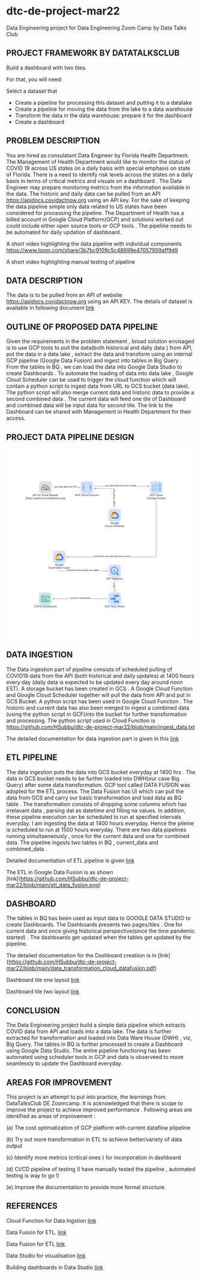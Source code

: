 # dtc-de-project-mar22
Data Engineering project for Data Engineering Zoom Camp by Data Talks Club

## PROJECT FRAMEWORK BY DATATALKSCLUB
Build a dashboard with two tiles.

For that, you will need:

Select a dataset that 
* Create a pipeline for processing this dataset and putting it to a datalake
* Create a pipeline for moving the data from the lake to a data warehouse
* Transform the data in the data warehouse: prepare it for the dashboard
* Create a dashboard

## PROBLEM DESCRIPTION

You are hired as consulatant Data Engineer by Florida Health Department. The Management of Health Department would like to monitor the status of COVID 19 across US states on a daily basis with special emphasis on state of Florida. There is a need to identify risk levels across the states on a daily basis in terms of critical metrics and visuals on a dashboard . The Data Engineer may prepare monitoring metrics from the information available in the data. The historic and daily data can be pulled from an API https://apidocs.covidactnow.org using an API key. For the sake of keeping the data pipeline simple only data related to US states have been considered for processing the pipeline. The Department of Health has a billed account in Google Cloud Platform(GCP) and solutions worked out could include either open source tools or GCP tools . The pipeline needs to be automated for daily updation of dashboard. 

A short video highlighting the data pipeline with individual components https://www.loom.com/share/3b7bc9109c5c48699e47057959aff9d9

A short video highlighting manual testing of pipeline 

## DATA DESCRIPTION

The data is to be pulled from an API of website https://apidocs.covidactnow.org using an API KEY. The details of dataset is available in following document
[link](https://github.com/HSubbu/dtc-de-project-mar22/blob/main/dtc-de-project.png)

## OUTLINE OF PROPOSED DATA PIPELINE 

Given the requirements in the problem statement , broad solution envisaged is to use GCP tools to pull the data(both historical and daily data ) from API, put the data in a data lake , extract the data and transform using an internal GCP pipeline (Google Data Fusion) and ingest into tables in Big Query . From the tables in BQ , we can load the data into Google Data Studio to create Dashboards . To automate the loading of data into data lake , Google Cloud Scheduler can be used to trigger the cloud function which will contain a python script to ingest data from URL to GCS bucket (data lake). The python script will also merge current data and historic data to provide a second combined data . The current data will feed one tile of Dashboard and combined data will be input data for second tile. The link to the Dashboard can be shared with Management in Health Department for their access. 

## PROJECT DATA PIPELINE DESIGN 

![alt text](https://github.com/HSubbu/dtc-de-project-mar22/blob/main/dtc-de-project.png)

## DATA INGESTION 
The Data ingestion part of pipeline consists of scheduled pulling of COVID19 data from the API (both historical and daily updates) at 1400 hours every day (daily data is expected to be updated every day around noon EST). A storage bucket has been created in GCS . A Google Cloud Function and Google Cloud Scheduler together will pull the data from API and put in GCS Bucket. A python script has been used in Google Cloud Function .  The historic and current data has also been merged to ingest a combined data (using the python script in GCF)into the bucket for further transformation and processing. The python script used in Cloud Function is https://github.com/HSubbu/dtc-de-project-mar22/blob/main/ingest_data.txt 

The detailed documentation for data ingestion part is given in this [link](https://github.com/HSubbu/dtc-de-project-mar22/blob/main/data-ingestion.pdf)


## ETL PIPELINE 
The data ingestion puts the data into GCS bucket everyday at 1400 hrs . The data in GCS bucket needs to be further loaded into DWH(our case Big Query) after some data transformation. GCP tool called DATA FUSION was adopted for the ETL process. The Data Fusion has UI which can pull the data from GCS and carry our basic transformation and load data as BQ table . The transformation consists of dropping some columns which has irrelavant data , parsing dat as datetime and filling na values. In addition, these pipeline execution can be scheduled to run at specified intervals everyday. I am ingesting the data at 1400 hours everyday. Hence the pileine is scheduled to run at 1500 hours everyday. There are two data pipelines running simultaeneously , once for the current data and one for combined data. The pipeline ingests two tables in BQ , current_data and combined_data . 

Detailed documentation of ETL pipeline is given [link](https://github.com/HSubbu/dtc-de-project-mar22/blob/main/data_transformation_cloud_datafusion.pdf)

The ETL in Google Data Fusion is as shown [link[(https://github.com/HSubbu/dtc-de-project-mar22/blob/main/etl_data_fusion.png)

## DASHBOARD
The tables in BQ has been used as input data to GOOGLE DATA STUDIO to create Dashboards. The Dashboards presents two pages/tiles . One for current data and once giving historical perspective(since the time pandemic started) . The dashboards get updated when the tables get updated by the pipeline. 

The detailed documentation for the Dashboard creatiion is in [link]{https://github.com/HSubbu/dtc-de-project-mar22/blob/main/data_transformation_cloud_datafusion.pdf)

Dashboard tile one layout [link](https://github.com/HSubbu/dtc-de-project-mar22/blob/main/dashboard_tile1.png)

Dashboard tile two layout [link](https://github.com/HSubbu/dtc-de-project-mar22/blob/main/dashboard_tile2.png)

## CONCLUSION

The Data Engineering project build a simple data pipeline which extracts COVID data from API and loads into a data lake. The data is further extracted for transformation and loaded into Data Ware House (DWH) , viz, Big Query. The tables in BQ is further processed to create a Dashboard using Google Data Studio. The entire pipeline functionng has been automated using scheduler tools in GCP and data is observeed to move seamlessly to update the Dashboard everyday. 

## AREAS FOR IMPROVEMENT

This project  is an attempt to put into practice, the learnings from DataTalksClub DE Zoomcamp. It is acknowledged that there is scope to improve the project to achieve improved performance . Following areas are identified as areas of improvement :

  (a) The cost optimatization of GCP platform with current dataflow plipeline 
  
  (b) Try out more transformation in ETL to achieve better/variety of data output 
  
  (c) Identify more metrics (critical ones ) for incorporation in dashboard
  
  (d) CI/CD pipeline of testing (I have manually tested the pipeline , automated testing is way to go !)
  
  (e) Improve the documentation to provide more formal structure.

## REFERENCES

Cloud Function for Data Ingstion [link](https://www.ternarydata.com/news/use-python-and-google-cloud-to-schedule-a-file-download-and-load-into-bigquery-3p3aw)

Data Fusion for ETL. [link](https://codelabs.developers.google.com/codelabs/batch-csv-cdf-bq#0)

Data Fusion for ETL [link](https://www.youtube.com/watch?v=1QhJDsYQTfM) 

Data Studio for visualisation [link](https://codelabs.developers.google.com/codelabs/bigquery-data-studio#2)

Building dashboards in Data Studio [link](https://datadrivenlabs.io/blog/how-to-build-a-data-studio-dashboard/)
